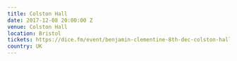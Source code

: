 ```yaml
---
title: Colston Hall
date: 2017-12-08 20:00:00 Z
venue: Colston Hall
location: Bristol
tickets: https://dice.fm/event/benjamin-clementine-8th-dec-colston-hall-bristol-tickets
country: UK
---
```


